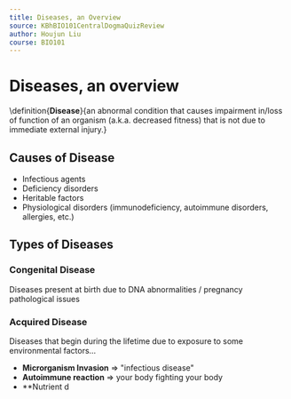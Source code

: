 ```yaml
---
title: Diseases, an Overview
source: KBhBIO101CentralDogmaQuizReview
author: Houjun Liu
course: BIO101
---
```


# Diseases, an overview
\definition{**Disease**}{an abnormal condition that causes impairment in/loss of function of an organism (a.k.a. decreased fitness) that is not due to immediate external injury.}

## Causes of Disease
* Infectious agents
* Deficiency disorders
* Heritable factors
* Physiological disorders (immunodeficiency, autoimmune disorders, allergies, etc.)

## Types of Diseases
### Congenital Disease
Diseases present at birth due to DNA abnormalities / pregnancy pathological issues

### Acquired Disease
Diseases that begin during the lifetime due to exposure to some environmental factors...

- **Microrganism Invasion** => "infectious disease"
- **Autoimmune reaction** => your body fighting your body
- **Nutrient d


